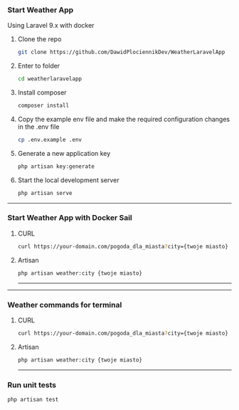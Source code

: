 ### Start Weather App

Using Laravel 9.x with docker


1. Clone the repo
   ```sh
   git clone https://github.com/DawidPlociennikDev/WeatherLaravelApp
   ```
2. Enter to folder
   ```sh
   cd weatherlaravelapp
   ```
3. Install composer
   ```sh
   composer install
   ```
4. Copy the example env file and make the required configuration changes in the .env file
   ```sh
   cp .env.example .env 
    ```
5. Generate a new application key
   ```sh
   php artisan key:generate
   ```
6. Start the local development server
   ```sh
   php artisan serve
   ```
----------
### Start Weather App with Docker Sail
1. CURL
   ```sh
   curl https://your-domain.com/pogoda_dla_miasta?city={twoje miasto}
   ```
2. Artisan
    ```sh
    php artisan weather:city {twoje miasto}
    ```
    ----------
----------
### Weather commands for terminal
1. CURL
   ```sh
   curl https://your-domain.com/pogoda_dla_miasta?city={twoje miasto}
   ```
2. Artisan
    ```sh
    php artisan weather:city {twoje miasto}
    ```
    ----------
### Run unit tests
```sh
php artisan test
```
